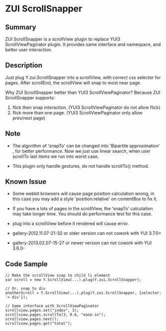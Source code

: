 ZUI ScrollSnapper
=================

Summary
-------

ZUI ScrollSnapper is a scrollView plugin to replace YUI3 ScrollViewPaginator plugin.
It provides same interface and namespace, and better user interaction.

Description
-----------

Just plug Y.zui.ScrollSnapper into a scrollView, with correct css selector for pages.
After scrollEnd, the scrollView will snap to most near page.

Why ZUI ScrollSnapper better than YUI3 ScrollViewPaginator? Because ZUI ScrollSnapper
supports:

 1. flick then snap interaction. (YUI3 ScrollViewPaginator do not allow flick)
 2. flick more than one page. (YUI3 ScrollViewPaginator only allow prev/next page)

Note
----

*   The algorithm of 'snapTo' can be changed into 'Bipartite approximation' , for 
    better performance. Now we just use linear search, when user scrollTo last
    items we run into worst case.

*   This plugin only handle gestures, do not handle scrollTo() method.

Known Issue
-----------

*   Some webkit browsers will cause page position calculation wrong, in this case you
    may add a style 'position:relative' on contentBox to fix it.

*   If you have a lots of pages in the scrollView, the 'snapTo' calculation may take
    longer time. You should do performance test for this case.

*   plug into a scrollView before it rendered will cause error.

*   gallery-2012.11.07-21-32 or older version can not cowork with YUI 3.7.0+

*   gallery-2013.02.07-15-27 or newer version can not cowork with YUI 3.6.0-

Code Sample
-----------


    // Make the scrollView snap to child li element
    var scroll = new Y.ScrollView(...).plug(Y.zui.ScrollSnapper);

    // Or, snap to div
    anotherScroll = Y.ScrollView(...).plug(Y.zui.ScrollSnapper, {selector: '> div'});

    // Same interface with ScrollViewPaginator
    scrollview.pages.set("index", 3);
    scrollview.pages.scrollTo(3, 0.6, "ease-in");
    scrollview.pages.next();
    scrollview.pages.get("total");
